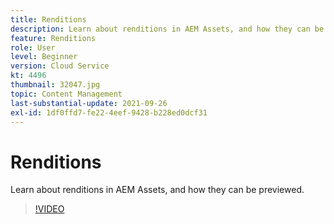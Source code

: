 ```yaml
---
title: Renditions
description: Learn about renditions in AEM Assets, and how they can be previewed.
feature: Renditions
role: User
level: Beginner
version: Cloud Service
kt: 4496
thumbnail: 32047.jpg
topic: Content Management
last-substantial-update: 2021-09-26
exl-id: 1df0ffd7-fe22-4eef-9428-b228ed0dcf31
---
```

# Renditions

Learn about renditions in AEM Assets, and how they can be previewed.

>[!VIDEO](https://video.tv.adobe.com/v/32047?quality=12&learn=on)
